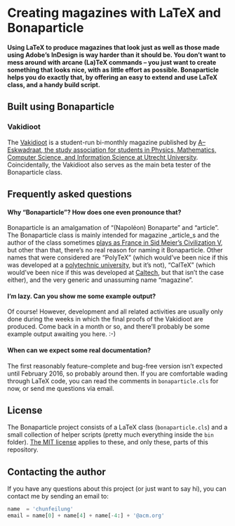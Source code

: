 # Creating magazines with LaTeX and Bonaparticle

**Using LaTeX to produce magazines that look just as well as those made using Adobe’s InDesign is way harder than it should be. You don’t want to mess around with arcane (La)TeX commands – you just want to create something that looks  nice, with as little effort as possible. Bonaparticle helps you do exactly that, by offering an easy to extend and use LaTeX class, and a handy build script.**

## Built using Bonaparticle

### Vakidioot

The [Vakidioot](https://www.a-eskwadraat.nl/Vereniging/Commissies/vakid/) is a student-run bi-monthly magazine published by [A–Eskwadraat, the study association for students in Physics, Mathematics, Computer Science, and Information Science at Utrecht University](https://www.a-eskwadraat.nl/). Coincidentally, the Vakidioot also serves as the main beta tester of the Bonaparticle class.

## Frequently asked questions

#### Why “Bonaparticle”? How does one even pronounce that?
Bonaparticle is an amalgamation of “(Napoléon) Bonaparte” and “article”. The Bonaparticle class is mainly intended for magazine _article_s and the author of the class sometimes [plays as France in Sid Meier’s Civilization V](http://civilization.wikia.com/wiki/Napoleon_(Civ5)), but other than that, there’s no real reason for naming it Bonaparticle. Other names that were considered are “PolyTeX” (which would’ve been nice if this was developed at a [polytechnic university](http://en.wikipedia.org/wiki/Institute_of_technology), but it’s not), “CalTeX” (which would’ve been nice if this was developed at [Caltech](http://en.wikipedia.org/wiki/California_Institute_of_Technology), but that isn’t the case either), and the very generic and unassuming name “magazine”.

#### I’m lazy. Can you show me some example output?
Of course! However, development and all related activities are usually only done during the weeks in which the final proofs of the Vakidioot are produced. Come back in a month or so, and there’ll probably be some example output awaiting you here. :-)

#### When can we expect some real documentation?
The first reasonably feature-complete and bug-free version isn’t expected until February 2016, so probably around then. If you are comfortable wading through LaTeX code, you can read the comments in `bonaparticle.cls` for now, or send me questions via email.

## License
The Bonaparticle project consists of a LaTeX class (`bonaparticle.cls`) and a small collection of helper scripts (pretty much everything inside the `bin` folder). [The MIT license](LICENSE.md) applies to these, and only these, parts of this repository.

## Contacting the author
If you have any questions about this project (or just want to say hi), you can contact me by sending an email to:

```python
name  = 'chunfeilung'
email = name[0] + name[4] + name[-4:] + '@acm.org'
```

